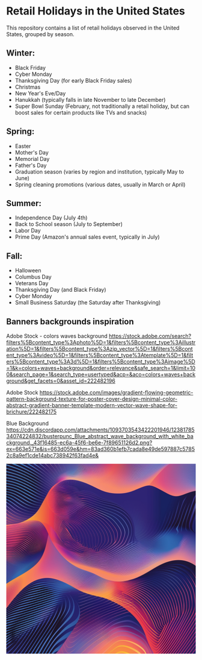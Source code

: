 # Retail Holidays in the United States

This repository contains a list of retail holidays observed in the United States, grouped by season.

## Winter:

- Black Friday
- Cyber Monday
- Thanksgiving Day (for early Black Friday sales)
- Christmas
- New Year's Eve/Day
- Hanukkah (typically falls in late November to late December)
- Super Bowl Sunday (February, not traditionally a retail holiday, but can boost sales for certain products like TVs and snacks)

## Spring:

- Easter
- Mother's Day
- Memorial Day
- Father's Day
- Graduation season (varies by region and institution, typically May to June)
- Spring cleaning promotions (various dates, usually in March or April)

## Summer:

- Independence Day (July 4th)
- Back to School season (July to September)
- Labor Day
- Prime Day (Amazon's annual sales event, typically in July)

## Fall:

- Halloween
- Columbus Day
- Veterans Day
- Thanksgiving Day (and Black Friday)
- Cyber Monday
- Small Business Saturday (the Saturday after Thanksgiving)


## Banners backgrounds inspiration

Adobe Stock - colors waves background
https://stock.adobe.com/search?filters%5Bcontent_type%3Aphoto%5D=1&filters%5Bcontent_type%3Aillustration%5D=1&filters%5Bcontent_type%3Azip_vector%5D=1&filters%5Bcontent_type%3Avideo%5D=1&filters%5Bcontent_type%3Atemplate%5D=1&filters%5Bcontent_type%3A3d%5D=1&filters%5Bcontent_type%3Aimage%5D=1&k=colors+waves+background&order=relevance&safe_search=1&limit=100&search_page=1&search_type=usertyped&acp=&aco=colors+waves+background&get_facets=0&asset_id=222482196

Adobe Stock
https://stock.adobe.com/images/gradient-flowing-geometric-pattern-background-texture-for-poster-cover-design-minimal-color-abstract-gradient-banner-template-modern-vector-wave-shape-for-brichure/222482175


Blue Background
https://cdn.discordapp.com/attachments/1093703543422201946/1238178534074224832/busterpunc_Blue_abstract_wave_background_with_white_background._43f16485-ec6a-45f6-be6e-7f89651126d2.png?ex=663e571e&is=663d059e&hm=83ad360b1efb7cada8e49de597887c57852c8a9ef1cde14abc738942f63fad4e&


![Background Gold](busterpunc_Abstract_trendy_gradient_flowing_geometric_pattern_b_fb669e6a-7e11-4bba-ae01-a0d67638bb0c.png)
